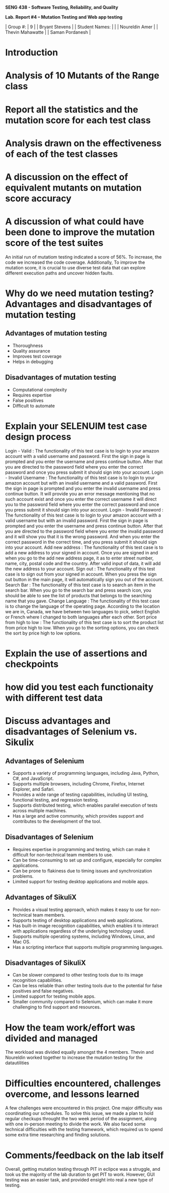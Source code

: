 **SENG 438 - Software Testing, Reliability, and Quality**

**Lab. Report \#4 – Mutation Testing and Web app testing**

| Group \#:      |   9  |
| Bryant Stevens |
| Student Names: |     |
| Noureldin Amer |
| Thevin Mahawatte |
| Saman Pordanesh |

# Introduction


# Analysis of 10 Mutants of the Range class 

# Report all the statistics and the mutation score for each test class



# Analysis drawn on the effectiveness of each of the test classes

# A discussion on the effect of equivalent mutants on mutation score accuracy

# A discussion of what could have been done to improve the mutation score of the test suites
An initial run of mutatiom testing indicated a score of 56%. To increase, the code we increased the code coverage. Additionally, To improve the mutation score, it is crucial to use diverse test data that can explore different execution paths and uncover hidden faults.

# Why do we need mutation testing? Advantages and disadvantages of mutation testing
## Advantages of mutation testing
- Thoroughness
- Quality assurance
- Improves test coverage
- Helps in debugging

## Disadvantages of mutation testing
- Computational complexity
- Requires expertise
- False positives
- Difficult to automate

# Explain your SELENUIM test case design process
Login - Valid : The functionality of this test case is to login to your amazon account with a valid username and password. First the sign in page is prompted and you enter the username and press continue button. After that you are directed to the password field where you enter the correct password and once you press submit it should sign into your account.
Login - Invalid Username : The functionality of this test case is to login to your amazon account but with an invalid username and a valid password. First the sign in page is prompted and you enter the invalid username and press continue button. It will provide you an error message mentioning that no such account exist and once you enter the correct username it will direct you to the password field where you enter the correct password and once you press submit it should sign into your account.
Login - Invalid Password : The functionality of this test case is to login to your amazon account with a valid username but with an invalid password. First the sign in page is prompted and you enter the username and press continue button. After that you are directed to the password field where you enter the invalid password and it will show you that it is the wrong password. And when you enter the correct password in the correct time, and you press submit it should sign into your account.
Add new address : The functionality of this test case is to add a new address to your signed in account. Once you are signed in and when you go to the add new address page, it as to enter street number, name, city, postal code and the country. After valid input of data, it will add the new address to your account.
Sign out : The functionality of this test case is to sign out from your signed in account. When you press the sign out button in the main page, it will automatically sign you out of the account.
Search Bar : The functionality of this test case is to search an item in the search bar. When you go to the search bar and press search icon, you should be able to see the list of products that belongs to the searching name that you gave.
Change Language : The functionality of this test case is to change the language of the operating page. According to the location we are in, Canada, we have between two languages to pick, select English or French where I changed to both languages after each other.
Sort price from high to low : The functionality of this test case is to sort the product list from price high to low. When you go to the sorting options, you can check the sort by price high to low options.


# Explain the use of assertions and checkpoints

# how did you test each functionaity with different test data

# Discuss advantages and disadvantages of Selenium vs. Sikulix
## Advantages of Selenium
- Supports a variety of programming languages, including Java, Python, C#, and JavaScript.
- Supports multiple browsers, including Chrome, Firefox, Internet Explorer, and Safari.
- Provides a wide range of testing capabilities, including UI testing, functional testing, and regression testing.
- Supports distributed testing, which enables parallel execution of tests across multiple machines.
- Has a large and active community, which provides support and contributes to the development of the tool.

## Disadvantages of Selenium
- Requires expertise in programming and testing, which can make it difficult for non-technical team members to use.
- Can be time-consuming to set up and configure, especially for complex applications.
- Can be prone to flakiness due to timing issues and synchronization problems.
- Limited support for testing desktop applications and mobile apps.

## Advantages of SikuliX
- Provides a visual testing approach, which makes it easy to use for non-technical team members.
- Supports testing of desktop applications and web applications.
- Has built-in image recognition capabilities, which enables it to interact with applications regardless of the underlying technology used.
- Supports multiple operating systems, including Windows, Linux, and Mac OS.
- Has a scripting interface that supports multiple programming languages.

## Disadvantages of SikuliX
- Can be slower compared to other testing tools due to its image recognition capabilities.
- Can be less reliable than other testing tools due to the potential for false positives and false negatives.
- Limited support for testing mobile apps.
- Smaller community compared to Selenium, which can make it more challenging to find support and resources.
# How the team work/effort was divided and managed
The workload was divided equally amongst the 4 members. Thevin and Noureldin worked together to increase the mutation testing for the datautilities 

# Difficulties encountered, challenges overcome, and lessons learned
A few challenges were encountered in this project. One major difficulty was coordinating our schedules. To solve this issue, we made a plan to hold regular checkups throught the two week period of the assignment, along with one in-person meeting to divide the work. We also faced some technical difficulties with the testing framework, which required us to spend some extra time researching and finding solutions.
# Comments/feedback on the lab itself
Overall, getting mutation testing through PIT in eclipce was a struggle, and took us the majority of the lab duration to get PIT to work. However, GUI testing was an easier task, and provided ensight into real a new type of testing.


